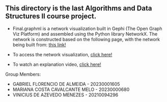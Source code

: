 ## This directory is the last Algorithms and Data Structures II course project.

 - Final.graphml is a network visualization built in Gephi (The Open Graph Viz Platform) and assembled using the Python library NetworkX. The network is constructed based on the following page, with the network being built from: [this link!](https://pt.wikipedia.org/wiki/Gram%C3%A1tica_de_atributos)

 - To access the network visualization, [click here!](https://ouestware.gitlab.io/retina/beta/#/graph/?url=https%3A%2F%2Fraw.githubusercontent.com%2FViniciusAzevedoM%2FData-Structures%2Fmain%2FFinalProject%2Ffinal.graphml&r=d&sa[]=con&sa[]=p&sa[]=com&sa[]=s&sa[]=r&ca[]=g%20de-s&ca[]=g%20ds-s&ca[]=g-s&ca[]=g%20de%20-s&ca[]=g%20ds%20-s&ca[]=g%20p-s&ca[]=e-s&ca[]=cl-s&ca[]=h-s&ca[]=b-s&ca[]=m-s&ca[]=i-s)

 - To watch an explanation video, [click here!](https://www.loom.com/share/78b81693aba241b991142cbe7d3f5feb)

Group Members: 
 - GABRIEL FLORENCIO DE ALMEIDA - 20230001605
 - MARIANA COSTA CAVALCANTE MELO - 20230000680
 - VINICIUS DE AZEVEDO MENEZES - 20210094296
